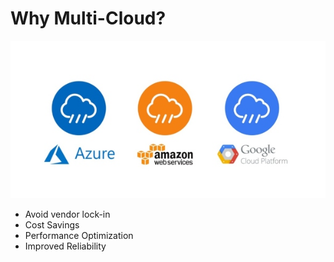 # Why Multi-Cloud?

[![](/media/why-multi-cloud.jpg)](https://shadow-soft.com/multi-cloud-strategy/)

* Avoid vendor lock-in
* Cost Savings
* Performance Optimization
* Improved Reliability



